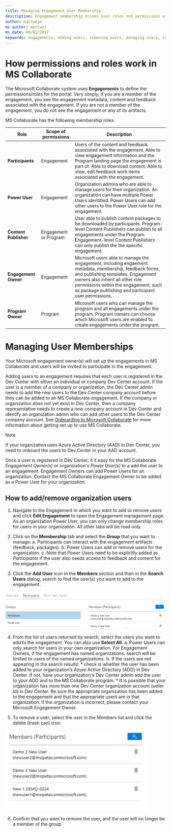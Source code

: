 ```yaml
---
title: Managing Engagement User Membership
description: Engagement membership drives user roles and permissions within Microsoft Collaborate.  Engagement Owners can assign Power User permissions to individuals from organizations, enabling the user to control the adding/removing of users for the organization. Engagement Owners can managed all user membership for the engagement.   Power Users can only manage their own organization’s users. 
author: mattwojo
ms.author: mattwoj
ms.date: 09/01/2017
keywords: engagements, adding users, removing users, managing users, Collaborate security, Collaborate permissions, Microsoft Connect, SysDev Bug, Dev Center bugs
---
```


# How permissions and roles work in MS Collaborate
The Microsoft Collaborate system uses **Engagements** to define the permissions/roles for the portal.  Very simply, if you are a member of the engagement, you see the engagement metadata, content and feedback associated with the engagement.  If you are not a member of the engagement, you do not see the engagement or any of its artifacts.

MS Collaborate has the following membership roles:

Role | Scope of permissions | Description
---------------- | ------------------- | ---------------------------------
**Participants** | Engagement | Users of the content and feedback associated with the engagement. Able to view engagement information and the Program landing page the engagement is part of.  Able to download content.  Able to view, edit feedback work items associated with the engagement.
**Power User** | Engagement | Organization admins who are able to manage users for their organization.  An organization can have multiple Power Users identified.  Power Users can add other users to the Power User role for the engagement.
**Content Publisher** | Engagement or Program | User able to publish content packages to be downloaded by participants.  Program-level Content Publishers can publish to all engagements under the Program.  Engagement-level Content Publishers can only publish the the specific engagement.  
**Engagement Owner** | Engagement | Microsoft users able to manage the engagement, including engaement metadata, membership, feedback forms, and publishing templates.  Engagement owners also inherit all other role permissions within the engagement, such as package publishing and participant user permissions.
**Program Owner** | Program | Microsoft users who can manage the program and all engagements under the program.  Program owners can choose which Microsoft users are enabled to create engagements under the program.


# Managing User Memberships

Your Microsoft engagement owner(s) will set up the engagements in MS Collaborate and users will be invited to participate in the engagement.

Adding users to an engagement requires that each user is registered in the Dev Center with either an individual or company Dev Center account.  If the user is a member of a company or organization, the Dev Center admin needs to add the new users to the Dev Center company account before they can be added to an MS Collaborate engagement. If the company or organization does not yet exist in Dev Center, then a company representative needs to create a new company account in Dev Center and identify an organization admin who can add other users to the Dev Center company account.  See [Onboarding to Microsoft Collaborate](onboarding.md) for more information about getting set up to use MS Collaborate.

> [!NOTE]
> If your organization uses Azure Active Directory (AAD) in Dev Center, you need to onboard the users to Dev Center in your AAD account.

Once a user is registered in Dev Center, it it easy for the MS Collaborate *Engagement Owner(s)* or organization's *Power User(s)* to a add the user to an engagement.  Engagement Owners can add Power Users for an organization.  Contact the MS Collaborate Engagement Owner to be added as a Power User for your organization.

## How to add/remove organization users

1. Navigate to the Engagement in which you want to add or remove users and click **Edit Engagement** to open the Engagement management page. As an organization Power User, you can only change membership roles for users in your organization.  All other tabs will be read only.

2. Click on the **Membership** tab and select the **Group** that you want to manage.
	a. Participants can interact with the engagement artifacts (feedback, packages).
	b. Power Users can add or remove users for the organization.
	c. Note that *Power Users* need to be explicitly added as *Participants* if the user also needs access to feedback and content for the engagement.

3.	Click the **Add User** icon in the **Members** section and then in the **Search Users** dialog, search to find the user(s) you want to add to the engagement.

![Add a User](images/add-a-user.png)

4. From the list of users returned by search, select the users you want to add to the engagement. You can also use **Select All**.
	a. Power Users can only search for users in your own organization.  For Engagement Owners, if the engagement has named organizations, search will be limited to users of the named organizations.
	b. If the users are not appearing in the search results:
		* check is whether the user has been added to your organization’s Azure Active Directory (ADD) in Dev Center.  If not, have your organization's Dev Center admin add the user to your ADD and to the MS Collaborate program.
		* It is possible that your organization has more than one Dev Center organization account (seller Id) in Dev Center.  Be sure the appropriate organization has been added to the engagement and that the appropriate users are in that organization.  If the organization is incorrect, please contact your Microsoft Engagement Owner.

5.	To remove a user, select the user in the Members list and click the delete (trash can) icon.
 
 ![Remove a User](images/remove-a-user.png)

6.	Confirm that you want to remove the user, and the user will no longer be a member of the group.

